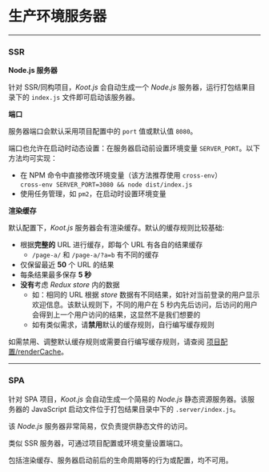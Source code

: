 # 生产环境服务器

---

### SSR

**Node.js 服务器**

针对 SSR/同构项目，_Koot.js_ 会自动生成一个 _Node.js_ 服务器，运行打包结果目录下的 `index.js` 文件即可启动该服务器。

**端口**

服务器端口会默认采用项目配置中的 `port` 值或默认值 `8080`。

端口也允许在启动时动态设置：在服务器启动前设置环境变量 `SERVER_PORT`。以下方法均可实现：

-   在 NPM 命令中直接修改环境变量（该方法推荐使用 `cross-env`）
    <br>`cross-env SERVER_PORT=3080 && node dist/index.js`
-   使用任务管理，如 `pm2`，在启动时设置环境变量

**渲染缓存**

默认配置下，_Koot.js_ 服务器会有渲染缓存。默认的缓存规则比较基础:

-   根据**完整的** URL 进行缓存，即每个 URL 有各自的结果缓存
    -   `/page-a/` 和 `/page-a/?a=b` 有不同的缓存
-   仅保留最近 **50** 个 URL 的结果
-   每条结果最多保存 **5 秒**
-   **没有**考虑 _Redux store_ 内的数据
    -   如：相同的 URL 根据 _store_ 数据有不同结果，如针对当前登录的用户显示欢迎信息。该默认规则下，不同的用户在 5 秒内先后访问，后访问的用户会得到上一个用户访问的结果，这显然不是我们想要的
    -   如有类似需求，请**禁用**默认的缓存规则，自行编写缓存规则

如需禁用、调整默认缓存规则或需要自行编写缓存规则，请查阅 [项目配置/renderCache](/config?id=renderCache)。

---

### SPA

针对 SPA 项目，_Koot.js_ 会自动生成一个简易的 _Node.js_ 静态资源服务器。该服务器的 JavaScript 启动文件位于打包结果目录中下的 `.server/index.js`。

该 _Node.js_ 服务器非常简易，仅负责提供静态文件的访问。

类似 SSR 服务器，可通过项目配置或环境变量设置端口。

包括渲染缓存、服务器启动前后的生命周期等的行为或配置，均不可用。
